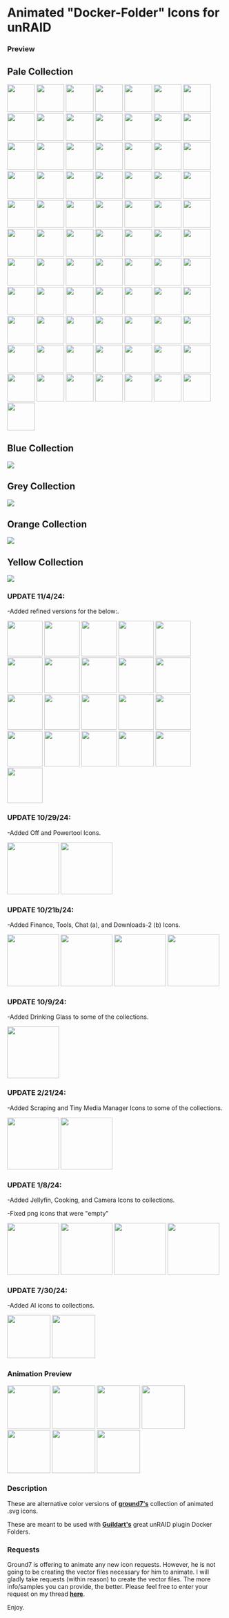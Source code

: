# Animated "Docker-Folder" Icons for unRAID


### Preview

## Pale Collection

 <img src="https://raw.githubusercontent.com/hernandito/unRAID-Docker-Folder-Animated-Icons---Alternate-Colors/master/Pale-Collection/pale-ai.svg" width=64 height=64> <img src="https://raw.githubusercontent.com/hernandito/unRAID-Docker-Folder-Animated-Icons---Alternate-Colors/master/Pale-Collection/pale-ai2.svg" width=64 height=64> <img src="https://raw.githubusercontent.com/hernandito/unRAID-Docker-Folder-Animated-Icons---Alternate-Colors/master/Pale-Collection/pale-ai3.svg" width=64 height=64> <img src="https://raw.githubusercontent.com/hernandito/unRAID-Docker-Folder-Animated-Icons---Alternate-Colors/master/Pale-Collection/pale-ai3a.svg" width=64 height=64> <img src="https://raw.githubusercontent.com/hernandito/unRAID-Docker-Folder-Animated-Icons---Alternate-Colors/master/Pale-Collection/pale-audio.svg" width=64 height=64> <img src="https://raw.githubusercontent.com/hernandito/unRAID-Docker-Folder-Animated-Icons---Alternate-Colors/master/Pale-Collection/pale-backup.svg" width=64 height=64> <img  src="https://raw.githubusercontent.com/hernandito/unRAID-Docker-Folder-Animated-Icons---Alternate-Colors/master/Pale-Collection/pale-backup2.svg" width=64 height=64> <img src="https://raw.githubusercontent.com/hernandito/unRAID-Docker-Folder-Animated-Icons---Alternate-Colors/master/Pale-Collection/pale-binoculars.svg" width=64 height=64> <img src="https://raw.githubusercontent.com/hernandito/unRAID-Docker-Folder-Animated-Icons---Alternate-Colors/master/Pale-Collection/pale-books.svg" width=64 height=64> <img src="https://raw.githubusercontent.com/hernandito/unRAID-Docker-Folder-Animated-Icons---Alternate-Colors/master/Pale-Collection/pale-books2.svg" width=64 height=64> <img src="https://raw.githubusercontent.com/hernandito/unRAID-Docker-Folder-Animated-Icons---Alternate-Colors/master/Pale-Collection/pale-books3.svg" width=64 height=64> <img src="https://raw.githubusercontent.com/hernandito/unRAID-Docker-Folder-Animated-Icons---Alternate-Colors/master/Pale-Collection/pale-camera.svg" width=64 height=64> <img src="https://raw.githubusercontent.com/hernandito/unRAID-Docker-Folder-Animated-Icons---Alternate-Colors/master/Pale-Collection/pale-chat.svg" width=64 height=64> <img src="https://raw.githubusercontent.com/hernandito/unRAID-Docker-Folder-Animated-Icons---Alternate-Colors/master/Pale-Collection/pale-cloud.svg" width=64 height=64> <img src="https://raw.githubusercontent.com/hernandito/unRAID-Docker-Folder-Animated-Icons---Alternate-Colors/master/Pale-Collection/pale-cloud2.svg" width=64 height=64> <img src="https://raw.githubusercontent.com/hernandito/unRAID-Docker-Folder-Animated-Icons---Alternate-Colors/master/Pale-Collection/pale-cloud3.svg" width=64 height=64> <img src="https://raw.githubusercontent.com/hernandito/unRAID-Docker-Folder-Animated-Icons---Alternate-Colors/master/Pale-Collection/pale-code.svg" width=64 height=64> <img src="https://raw.githubusercontent.com/hernandito/unRAID-Docker-Folder-Animated-Icons---Alternate-Colors/master/Pale-Collection/pale-code2.svg" width=64 height=64> <img src="https://raw.githubusercontent.com/hernandito/unRAID-Docker-Folder-Animated-Icons---Alternate-Colors/master/Pale-Collection/pale-control.svg" width=64 height=64> <img src="https://raw.githubusercontent.com/hernandito/unRAID-Docker-Folder-Animated-Icons---Alternate-Colors/master/Pale-Collection/pale-control2.svg" width=64 height=64> <img src="https://raw.githubusercontent.com/hernandito/unRAID-Docker-Folder-Animated-Icons---Alternate-Colors/master/Pale-Collection/pale-cooking.svg" width=64 height=64> <img src="https://raw.githubusercontent.com/hernandito/unRAID-Docker-Folder-Animated-Icons---Alternate-Colors/master/Pale-Collection/pale-dash.svg" width=64 height=64> <img src="https://raw.githubusercontent.com/hernandito/unRAID-Docker-Folder-Animated-Icons---Alternate-Colors/master/Pale-Collection/pale-dash2.svg" width=64 height=64> <img src="https://raw.githubusercontent.com/hernandito/unRAID-Docker-Folder-Animated-Icons---Alternate-Colors/master/Pale-Collection/pale-database.svg" width=64 height=64> <img src="https://raw.githubusercontent.com/hernandito/unRAID-Docker-Folder-Animated-Icons---Alternate-Colors/master/Pale-Collection/pale-database2.svg" width=64 height=64> <img src="https://raw.githubusercontent.com/hernandito/unRAID-Docker-Folder-Animated-Icons---Alternate-Colors/master/Pale-Collection/pale-debrid.svg" width=64 height=64> <img src="https://raw.githubusercontent.com/hernandito/unRAID-Docker-Folder-Animated-Icons---Alternate-Colors/master/Pale-Collection/pale-debrid2.svg" width=64 height=64> <img src="https://raw.githubusercontent.com/hernandito/unRAID-Docker-Folder-Animated-Icons---Alternate-Colors/master/Pale-Collection/pale-debrid2a.svg" width=64 height=64> <img src="https://raw.githubusercontent.com/hernandito/unRAID-Docker-Folder-Animated-Icons---Alternate-Colors/master/Pale-Collection/pale-dependencies.svg" width=64 height=64> <img src="https://raw.githubusercontent.com/hernandito/unRAID-Docker-Folder-Animated-Icons---Alternate-Colors/master/Pale-Collection/pale-downloads.svg" width=64 height=64> <img src="https://raw.githubusercontent.com/hernandito/unRAID-Docker-Folder-Animated-Icons---Alternate-Colors/master/Pale-Collection/pale-downloads2.svg" width=64 height=64> <img src="https://raw.githubusercontent.com/hernandito/unRAID-Docker-Folder-Animated-Icons---Alternate-Colors/master/Pale-Collection/pale-eye.svg" width=64 height=64> <img src="https://raw.githubusercontent.com/hernandito/unRAID-Docker-Folder-Animated-Icons---Alternate-Colors/master/Pale-Collection/pale-eye2.svg" width=64 height=64> <img src="https://raw.githubusercontent.com/hernandito/unRAID-Docker-Folder-Animated-Icons---Alternate-Colors/master/Pale-Collection/pale-finances.svg" width=64 height=64> <img src="https://raw.githubusercontent.com/hernandito/unRAID-Docker-Folder-Animated-Icons---Alternate-Colors/master/Pale-Collection/pale-gaming.svg" width=64 height=64> <img src="https://raw.githubusercontent.com/hernandito/unRAID-Docker-Folder-Animated-Icons---Alternate-Colors/master/Pale-Collection/pale-glass-shot.svg" width=64 height=64> <img src="https://raw.githubusercontent.com/hernandito/unRAID-Docker-Folder-Animated-Icons---Alternate-Colors/master/Pale-Collection/pale-globe.svg" width=64 height=64> <img src="https://raw.githubusercontent.com/hernandito/unRAID-Docker-Folder-Animated-Icons---Alternate-Colors/master/Pale-Collection/pale-globe2a.svg" width=64 height=64> <img src="https://raw.githubusercontent.com/hernandito/unRAID-Docker-Folder-Animated-Icons---Alternate-Colors/master/Pale-Collection/pale-grafana.svg" width=64 height=64> <img src="https://raw.githubusercontent.com/hernandito/unRAID-Docker-Folder-Animated-Icons---Alternate-Colors/master/Pale-Collection/pale-graph.svg" width=64 height=64> <img src="https://raw.githubusercontent.com/hernandito/unRAID-Docker-Folder-Animated-Icons---Alternate-Colors/master/Pale-Collection/pale-hammer.svg" width=64 height=64> <img src="https://raw.githubusercontent.com/hernandito/unRAID-Docker-Folder-Animated-Icons---Alternate-Colors/master/Pale-Collection/pale-home-automation.svg" width=64 height=64> <img src="https://raw.githubusercontent.com/hernandito/unRAID-Docker-Folder-Animated-Icons---Alternate-Colors/master/Pale-Collection/pale-homeautomation2.svg" width=64 height=64> <img src="https://raw.githubusercontent.com/hernandito/unRAID-Docker-Folder-Animated-Icons---Alternate-Colors/master/Pale-Collection/pale-jellyfin.svg" width=64 height=64> <img src="https://raw.githubusercontent.com/hernandito/unRAID-Docker-Folder-Animated-Icons---Alternate-Colors/master/Pale-Collection/pale-multimedia.svg" width=64 height=64> <img src="https://raw.githubusercontent.com/hernandito/unRAID-Docker-Folder-Animated-Icons---Alternate-Colors/master/Pale-Collection/pale-multimedia2.svg" width=64 height=64> <img src="https://raw.githubusercontent.com/hernandito/unRAID-Docker-Folder-Animated-Icons---Alternate-Colors/master/Pale-Collection/pale-multimedia3.svg" width=64 height=64> <img src="https://raw.githubusercontent.com/hernandito/unRAID-Docker-Folder-Animated-Icons---Alternate-Colors/master/Pale-Collection/pale-music.svg" width=64 height=64> <img src="https://raw.githubusercontent.com/hernandito/unRAID-Docker-Folder-Animated-Icons---Alternate-Colors/master/Pale-Collection/pale-network.svg" width=64 height=64> <img src="https://raw.githubusercontent.com/hernandito/unRAID-Docker-Folder-Animated-Icons---Alternate-Colors/master/Pale-Collection/pale-nzb.svg" width=64 height=64> <img src="https://raw.githubusercontent.com/hernandito/unRAID-Docker-Folder-Animated-Icons---Alternate-Colors/master/Pale-Collection/pale-nzb2.svg" width=64 height=64> <img src="https://raw.githubusercontent.com/hernandito/unRAID-Docker-Folder-Animated-Icons---Alternate-Colors/master/Pale-Collection/pale-nzb3a.svg" width=64 height=64> <img src="https://raw.githubusercontent.com/hernandito/unRAID-Docker-Folder-Animated-Icons---Alternate-Colors/master/Pale-Collection/pale-off.svg" width=64 height=64> <img src="https://raw.githubusercontent.com/hernandito/unRAID-Docker-Folder-Animated-Icons---Alternate-Colors/master/Pale-Collection/pale-pirate.svg" width=64 height=64> <img src="https://raw.githubusercontent.com/hernandito/unRAID-Docker-Folder-Animated-Icons---Alternate-Colors/master/Pale-Collection/pale-pirate2.svg" width=64 height=64> <img src="https://raw.githubusercontent.com/hernandito/unRAID-Docker-Folder-Animated-Icons---Alternate-Colors/master/Pale-Collection/pale-plex.svg" width=64 height=64> <img src="https://raw.githubusercontent.com/hernandito/unRAID-Docker-Folder-Animated-Icons---Alternate-Colors/master/Pale-Collection/pale-plex2.svg" width=64 height=64> <img src="https://raw.githubusercontent.com/hernandito/unRAID-Docker-Folder-Animated-Icons---Alternate-Colors/master/Pale-Collection/pale-plex3.svg" width=64 height=64> <img src="https://raw.githubusercontent.com/hernandito/unRAID-Docker-Folder-Animated-Icons---Alternate-Colors/master/Pale-Collection/pale-powertool.svg" width=64 height=64> <img src="https://raw.githubusercontent.com/hernandito/unRAID-Docker-Folder-Animated-Icons---Alternate-Colors/master/Pale-Collection/pale-productivity.svg" width=64 height=64> <img src="https://raw.githubusercontent.com/hernandito/unRAID-Docker-Folder-Animated-Icons---Alternate-Colors/master/Pale-Collection/pale-productivity2.svg" width=64 height=64> <img src="https://raw.githubusercontent.com/hernandito/unRAID-Docker-Folder-Animated-Icons---Alternate-Colors/master/Pale-Collection/pale-reel.svg" width=64 height=64> <img src="https://raw.githubusercontent.com/hernandito/unRAID-Docker-Folder-Animated-Icons---Alternate-Colors/master/Pale-Collection/pale-scrape.svg" width=64 height=64> <img src="https://raw.githubusercontent.com/hernandito/unRAID-Docker-Folder-Animated-Icons---Alternate-Colors/master/Pale-Collection/pale-search.svg" width=64 height=64> <img src="https://raw.githubusercontent.com/hernandito/unRAID-Docker-Folder-Animated-Icons---Alternate-Colors/master/Pale-Collection/pale-security.svg" width=64 height=64> <img src="https://raw.githubusercontent.com/hernandito/unRAID-Docker-Folder-Animated-Icons---Alternate-Colors/master/Pale-Collection/pale-settings.svg" width=64 height=64> <img src="https://raw.githubusercontent.com/hernandito/unRAID-Docker-Folder-Animated-Icons---Alternate-Colors/master/Pale-Collection/pale-settings2.svg" width=64 height=64> <img src="https://raw.githubusercontent.com/hernandito/unRAID-Docker-Folder-Animated-Icons---Alternate-Colors/master/Pale-Collection/pale-ship.svg" width=64 height=64> <img src="https://raw.githubusercontent.com/hernandito/unRAID-Docker-Folder-Animated-Icons---Alternate-Colors/master/Pale-Collection/pale-tentative.svg" width=64 height=64> <img src="https://raw.githubusercontent.com/hernandito/unRAID-Docker-Folder-Animated-Icons---Alternate-Colors/master/Pale-Collection/pale-tmm.svg" width=64 height=64> <img src="https://raw.githubusercontent.com/hernandito/unRAID-Docker-Folder-Animated-Icons---Alternate-Colors/master/Pale-Collection/pale-torrent.svg" width=64 height=64> <img src="https://raw.githubusercontent.com/hernandito/unRAID-Docker-Folder-Animated-Icons---Alternate-Colors/master/Pale-Collection/pale-trash.svg" width=64 height=64> <img src="https://raw.githubusercontent.com/hernandito/unRAID-Docker-Folder-Animated-Icons---Alternate-Colors/master/Pale-Collection/pale-trash2.svg" width=64 height=64> <img src="https://raw.githubusercontent.com/hernandito/unRAID-Docker-Folder-Animated-Icons---Alternate-Colors/master/Pale-Collection/pale-vpn.svg" width=64 height=64> <img src="https://raw.githubusercontent.com/hernandito/unRAID-Docker-Folder-Animated-Icons---Alternate-Colors/master/Pale-Collection/pale-world.svg" width=64 height=64> <img src="https://raw.githubusercontent.com/hernandito/unRAID-Docker-Folder-Animated-Icons---Alternate-Colors/master/Pale-Collection/pale-youtube.svg" width=64 height=64> <img src="https://raw.githubusercontent.com/hernandito/unRAID-Docker-Folder-Animated-Icons---Alternate-Colors/master/Pale-Collection/pale-youtube4.svg" width=64 height=64> <img src="https://raw.githubusercontent.com/hernandito/unRAID-Docker-Folder-Animated-Icons---Alternate-Colors/master/Pale-Collection/pale-youtube5.svg" width=64 height=64>

## Blue Collection
<img src="https://raw.githubusercontent.com/hernandito/unRAID-Docker-Folder-Animated-Icons---Alternate-Colors/master/Blue-Collection/Blue%20Collection.png">

## Grey Collection
<img src="https://raw.githubusercontent.com/hernandito/unRAID-Docker-Folder-Animated-Icons---Alternate-Colors/master/Grey-Collection/Grey%20Collection.png">

## Orange Collection
<img src="https://raw.githubusercontent.com/hernandito/unRAID-Docker-Folder-Animated-Icons---Alternate-Colors/master/Orange-Collection/Orange%20Collection.png">

## Yellow Collection
<img src="https://raw.githubusercontent.com/hernandito/unRAID-Docker-Folder-Animated-Icons---Alternate-Colors/master/Yellow-Collection/Yellow%20Collection.png">


### UPDATE 11/4/24:
   -Added refined versions for the below:.

<img src="https://raw.githubusercontent.com/hernandito/unRAID-Docker-Folder-Animated-Icons---Alternate-Colors/master/Pale-Collection/pale-backup2.svg" width=82 height=82> <img src="https://raw.githubusercontent.com/hernandito/unRAID-Docker-Folder-Animated-Icons---Alternate-Colors/master/Pale-Collection/pale-dash2.svg" width=82 height=82> <img src="https://raw.githubusercontent.com/hernandito/unRAID-Docker-Folder-Animated-Icons---Alternate-Colors/master/Pale-Collection/pale-ai3a.svg" width=82 height=82> <img src="https://raw.githubusercontent.com/hernandito/unRAID-Docker-Folder-Animated-Icons---Alternate-Colors/master/Pale-Collection/pale-pirate2.svg" width=82 height=82> <img src="https://raw.githubusercontent.com/hernandito/unRAID-Docker-Folder-Animated-Icons---Alternate-Colors/master/Pale-Collection/pale-productivity2.svg" width=82 height=82> <img src="https://raw.githubusercontent.com/hernandito/unRAID-Docker-Folder-Animated-Icons---Alternate-Colors/master/Pale-Collection/pale-settings2.svg" width=82 height=82> <img src="https://raw.githubusercontent.com/hernandito/unRAID-Docker-Folder-Animated-Icons---Alternate-Colors/master/Pale-Collection/pale-trash2.svg" width=82 height=82> <img src="https://raw.githubusercontent.com/hernandito/unRAID-Docker-Folder-Animated-Icons---Alternate-Colors/master/Pale-Collection/pale-plex3.svg" width=82 height=82> <img src="https://raw.githubusercontent.com/hernandito/unRAID-Docker-Folder-Animated-Icons---Alternate-Colors/master/Pale-Collection/pale-control2.svg" width=82 height=82> <img src="https://raw.githubusercontent.com/hernandito/unRAID-Docker-Folder-Animated-Icons---Alternate-Colors/master/Pale-Collection/pale-cloud2.svg" width=82 height=82> <img src="https://raw.githubusercontent.com/hernandito/unRAID-Docker-Folder-Animated-Icons---Alternate-Colors/master/Pale-Collection/pale-cloud3.svg" width=82 height=82> <img src="https://raw.githubusercontent.com/hernandito/unRAID-Docker-Folder-Animated-Icons---Alternate-Colors/master/Pale-Collection/pale-debrid2.svg" width=82 height=82> <img src="https://raw.githubusercontent.com/hernandito/unRAID-Docker-Folder-Animated-Icons---Alternate-Colors/master/Pale-Collection/pale-debrid2a.svg" width=82 height=82> <img src="https://raw.githubusercontent.com/hernandito/unRAID-Docker-Folder-Animated-Icons---Alternate-Colors/master/Pale-Collection/pale-globe2a.svg" width=82 height=82> <img src="https://raw.githubusercontent.com/hernandito/unRAID-Docker-Folder-Animated-Icons---Alternate-Colors/master/Pale-Collection/pale-eye2.svg" width=82 height=82>  <img src="https://raw.githubusercontent.com/hernandito/unRAID-Docker-Folder-Animated-Icons---Alternate-Colors/master/Pale-Collection/pale-graph.svg" width=82 height=82> <img src="https://raw.githubusercontent.com/hernandito/unRAID-Docker-Folder-Animated-Icons---Alternate-Colors/master/Pale-Collection/pale-database2.svg" width=82 height=82> <img src="https://raw.githubusercontent.com/hernandito/unRAID-Docker-Folder-Animated-Icons---Alternate-Colors/master/Pale-Collection/pale-nzb2.svg" width=82 height=82> <img src="https://raw.githubusercontent.com/hernandito/unRAID-Docker-Folder-Animated-Icons---Alternate-Colors/master/Pale-Collection/pale-nzb3a.svg" width=82 height=82> <img src="https://raw.githubusercontent.com/hernandito/unRAID-Docker-Folder-Animated-Icons---Alternate-Colors/master/Pale-Collection/pale-reel.svg" width=82 height=82> <img src="https://raw.githubusercontent.com/hernandito/unRAID-Docker-Folder-Animated-Icons---Alternate-Colors/master/Pale-Collection/pale-code2.svg" width=82 height=82>

### UPDATE 10/29/24:
   -Added Off and Powertool Icons.

<img src="https://raw.githubusercontent.com/hernandito/unRAID-Docker-Folder-Animated-Icons---Alternate-Colors/master/Yellow-Collection/yellow-powertool.svg" width=120 height=120> <img src="https://raw.githubusercontent.com/hernandito/unRAID-Docker-Folder-Animated-Icons---Alternate-Colors/master/Pale-Collection/pale-off.svg" width=120 height=120>


### UPDATE 10/21b/24:
   -Added Finance, Tools, Chat (a), and Downloads-2 (b) Icons.

<img src="https://raw.githubusercontent.com/hernandito/unRAID-Docker-Folder-Animated-Icons---Alternate-Colors/master/Yellow-Collection/yellow-finances.svg" width=120 height=120> <img src="https://raw.githubusercontent.com/hernandito/unRAID-Docker-Folder-Animated-Icons---Alternate-Colors/master/Blue-Collection/blue-chat.svg" width=120 height=120> <img src="https://raw.githubusercontent.com/hernandito/unRAID-Docker-Folder-Animated-Icons---Alternate-Colors/master/Orange-Collection/orange-hammer.svg" width=120 height=120> <img src="https://raw.githubusercontent.com/hernandito/unRAID-Docker-Folder-Animated-Icons---Alternate-Colors/master/Pale-Collection/pale-downloads2.svg" width=120 height=120>


### UPDATE 10/9/24:
   -Added Drinking Glass to some of the collections.

<img src="https://raw.githubusercontent.com/hernandito/unRAID-Docker-Folder-Animated-Icons---Alternate-Colors/master/Pale-Collection/pale-glass-shot.svg" width=120 height=120>

### UPDATE 2/21/24:
   -Added Scraping and Tiny Media Manager Icons to some of the collections.

<img src="https://raw.githubusercontent.com/hernandito/unRAID-Docker-Folder-Animated-Icons---Alternate-Colors/master/Blue-Collection/blue-scraper.svg" width=120 height=120> <img src="https://raw.githubusercontent.com/hernandito/unRAID-Docker-Folder-Animated-Icons---Alternate-Colors/master/Yellow-Collection/yellow-tmm.svg" width=120 height=120> 



### UPDATE 1/8/24:
   -Added Jellyfin, Cooking, and Camera Icons to collections.
   
   -Fixed png icons that were "empty"


<img src="https://raw.githubusercontent.com/hernandito/unRAID-Docker-Folder-Animated-Icons---Alternate-Colors/master/Blue-Collection/blue-jellyfin.svg" width=120 height=120> <img src="https://raw.githubusercontent.com/hernandito/unRAID-Docker-Folder-Animated-Icons---Alternate-Colors/master/Yellow-Collection/yellow-camera.svg" width=120 height=120> <img src="https://raw.githubusercontent.com/hernandito/unRAID-Docker-Folder-Animated-Icons---Alternate-Colors/master/Orange-Collection/orange-cooking.svg" width=120 height=120> <img src="https://raw.githubusercontent.com/hernandito/unRAID-Docker-Folder-Animated-Icons---Alternate-Colors/master/Grey-Collection/grey-plex.svg" width=120 height=120>



### UPDATE 7/30/24:
   -Added AI icons to collections.
   
   
<img src="https://raw.githubusercontent.com/hernandito/unRAID-Docker-Folder-Animated-Icons---Alternate-Colors/master/Yellow-Collection/yellow-ai.svg" width=100 height=100> <img src="https://raw.githubusercontent.com/hernandito/unRAID-Docker-Folder-Animated-Icons---Alternate-Colors/master/Orange-Collection/orange-ai2.svg" width=100 height=100> 
 



### Animation Preview

<img src="https://raw.githubusercontent.com/hernandito/unRAID-Docker-Folder-Animated-Icons---Alternate-Colors/master/Blue-Collection/blue-security.svg" width=100 height=100> <img src="https://raw.githubusercontent.com/hernandito/unRAID-Docker-Folder-Animated-Icons---Alternate-Colors/master/Grey-Collection/grey-dash.svg" width=100 height=100> <img src="https://raw.githubusercontent.com/hernandito/unRAID-Docker-Folder-Animated-Icons---Alternate-Colors/master/Orange-Collection/orange-code.svg" width=100 height=100> <img src="https://raw.githubusercontent.com/hernandito/unRAID-Docker-Folder-Animated-Icons---Alternate-Colors/master/Yellow-Collection/yellow-grafana.svg" width=100 height=100> <img src="https://raw.githubusercontent.com/hernandito/unRAID-Docker-Folder-Animated-Icons---Alternate-Colors/master/Grey-Collection/grey-youtube.svg" width=100 height=100> <img src="https://raw.githubusercontent.com/hernandito/unRAID-Docker-Folder-Animated-Icons---Alternate-Colors/master/Orange-Collection/orange-plex.svg" width=100 height=100>  <img src="https://raw.githubusercontent.com/hernandito/unRAID-Docker-Folder-Animated-Icons---Alternate-Colors/master/Yellow-Collection/yellow-productivity.svg" width=100 height=100>

### Description
These are alternative color versions of **[ground7's](https://github.com/ground7/unraid-animated-svgs)** collection of animated .svg icons. 

These are meant to be used with **[Guildart's](https://forums.unraid.net/topic/89702-plugin-docker-folder/?tab=comments#comment-832166&searchlight=1)** great unRAID plugin Docker Folders.


### Requests
Ground7 is offering to animate any new icon requests. However, he is not going to be creating the vector files necessary for him to animate. I will gladly take requests (within reason) to create the vector files. The more info/samples you can provide, the better. Please feel free to enter your request on my thread **[here](https://forums.unraid.net/topic/92824-icon-collections-for-docker-folder-plugin/)**.



Enjoy.
